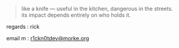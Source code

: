 > like a knife — useful in the kitchen, dangerous in the streets.  
> its impact depends entirely on who holds it.

regards : rick 

email m : r1ckn0tdev@morke.org
